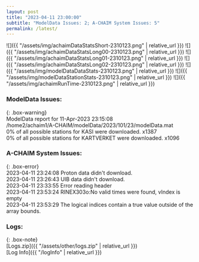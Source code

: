 ```yaml
---
layout: post
title: "2023-04-11 23:00:00"
subtitle: "ModelData Issues: 2; A-CHAIM System Issues: 5"
permalink: /latest/
---
```


![]({{ "/assets/img/achaimDataStatsShort-2310123.png" | relative_url }})
![]({{ "/assets/img/achaimDataStatsLong00-2310123.png" | relative_url }})
![]({{ "/assets/img/achaimDataStatsLong01-2310123.png" | relative_url }})
![]({{ "/assets/img/achaimDataStatsLong02-2310123.png" | relative_url }})
![]({{ "/assets/img/modelDataDataStats-2310123.png" | relative_url }})
![]({{ "/assets/img/modelDataStationStats-2310123.png" | relative_url }})
![]({{ "/assets/img/achaimRunTime-2310123.png" | relative_url }})


### ModelData Issues:  
  
{: .box-warning}  
 ModelData report for 11-Apr-2023 23:15:08   
 /home2/achaim1/A-CHAIM/modelData/2023/101/23/modelData.mat   
 0% of all possible stations for KASI were downloaded. x1387   
 0% of all possible stations for KARTVERKET were downloaded. x1096   
  
### A-CHAIM System Issues:  
  
{: .box-error}  
2023-04-11 23:24:08 Proton data didn't download.  
2023-04-11 23:26:43 UIB data didn't download.  
2023-04-11 23:33:55 Error reading header  
2023-04-11 23:53:24 RINEX303o:No valid times were found, vIndex is empty  
2023-04-11 23:53:29 The logical indices contain a true value outside of the array bounds.  

### Logs:  
  
{: .box-note}  
[Logs.zip]({{ "/assets/other/logs.zip" | relative_url }})  
[Log Info]({{ "/logInfo" | relative_url }})  
